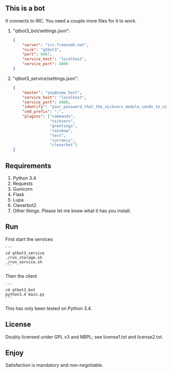 ## This is a bot
It connects to IRC. You need a couple more files for it to work.

1. "qtbot3_bot/settings.json":

    ```json
    {
        "server": "irc.freenode.net",
        "nick": "qtbot3",
        "port": 6667,
        "service_host": "localhost",
        "service_port": 4000
    }
    ```

2. "qtbot3_service/settings.json":

    ```json
    {
        "master": "you@some_host",
        "service_host": "localhost",
        "service_port": 4000,
        "identify": "your_password_that_the_nickserv_module_sends_to_nickserv",
        "cmd_prefix": ";",
        "plugins": ["commands",
                    "nickserv",
                    "greetings",
                    "rainbow",
                    "test",
                    "currency",
                    "cleverbot"]
    }
    ```

## Requirements
1. Python 3.4
2. Requests
3. Gunicorn
4. Flask
5. Lupa
6. Cleverbot2
7. Other things. Please let me know what it has you install.


## Run
First start the services

    ```
    cd qtbot3_service
    ./run_storage.sh
    ./run_service.sh
    ```

Then the client

    ```
    cd qtbot3_bot
    python3.4 main.py
    ```

This has only been tested on Python 3.4.


## License
Doubly licensed under GPL v3 and NBPL; see license1.txt and license2.txt.


## Enjoy
Satisfaction is mandatory and non-negotiable.
